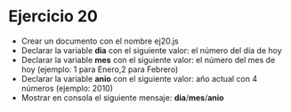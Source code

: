 # Ejercicio 20

- Crear un documento con el nombre ej20.js
- Declarar la variable **dia** con el siguiente valor: el número del día de hoy
- Declarar la variable **mes** con el siguiente valor: el número del mes de hoy (ejemplo: 1 para Enero,2 para Febrero)
- Declarar la variable **anio** con el siguiente valor: año actual con 4 números (ejemplo: 2010)
- Mostrar en consola el siguiente mensaje: **dia**/**mes**/**anio**
